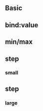 <script>
  import { mdiMagnify, mdiPlus } from '@mdi/js';

  import Preview from '$lib/components/Preview.svelte';
  import RangeSlider from '$lib/components/RangeSlider.svelte';

  let value = [25, 75];
</script>

## Basic

<Preview>
  <RangeSlider />
</Preview>

## bind:value

<Preview>
  <RangeSlider bind:value />
</Preview>

## min/max

<Preview>
  <RangeSlider min={50} max={100} />
</Preview>

## step

### small

<Preview>
  <RangeSlider max={1} step={0.01} />
</Preview>

## step

### large

<Preview>
  <RangeSlider max={100} step={10} />
</Preview>
